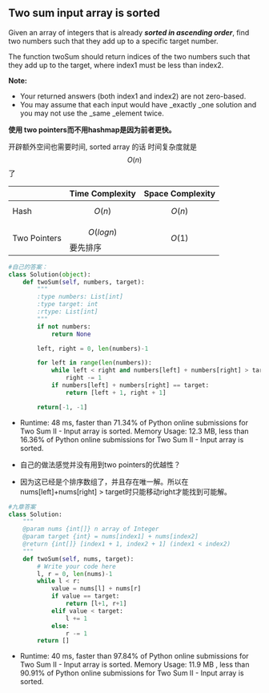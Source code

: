## Two sum input array is sorted

Given an array of integers that is already _**sorted in ascending order**_, find two numbers such that they add up to a specific target number.

The function twoSum should return indices of the two numbers such that they add up to the target, where index1 must be less than index2.

**Note:**

* Your returned answers \(both index1 and index2\) are not zero-based.
* You may assume that each input would have \_exactly \_one solution and you may not use the \_same \_element twice.

**使用 two pointers而不用hashmap是因为前者更快。**

开辟额外空间也需要时间, sorted array 的话 时间复杂度就是$$O(n)$$了

|  | Time Complexity | Space Complexity |
| :--- | :--- | :--- |
| Hash | $$O(n)$$ | $$O(n)$$ |
| Two Pointers | $$O(logn)$$ 要先排序 | $$O(1)$$ |

```py
#自己的答案：
class Solution(object):
    def twoSum(self, numbers, target):
        """
        :type numbers: List[int]
        :type target: int
        :rtype: List[int]
        """
        if not numbers:
            return None

        left, right = 0, len(numbers)-1

        for left in range(len(numbers)):
            while left < right and numbers[left] + numbers[right] > target:
                right -= 1
            if numbers[left] + numbers[right] == target:
                return [left + 1, right + 1]

        return[-1, -1]
```

* Runtime: 48 ms, faster than 71.34% of Python online submissions for Two Sum II - Input array is sorted. Memory Usage:  12.3 MB, less than 16.36% of Python online submissions for Two Sum II - Input array is sorted.

* 自己的做法感觉并没有用到two pointers的优越性？

* 因为这已经是个排序数组了，并且存在唯一解。所以在nums\[left\]+nums\[right\] &gt; target时只能移动right才能找到可能解。

```py
#九章答案
class Solution:
    """
    @param nums {int[]} n array of Integer
    @param target {int} = nums[index1] + nums[index2]
    @return {int[]} [index1 + 1, index2 + 1] (index1 < index2)
    """
    def twoSum(self, nums, target):
        # Write your code here
        l, r = 0, len(nums)-1
        while l < r:
            value = nums[l] + nums[r]
            if value == target:
                return [l+1, r+1]
            elif value < target:
                l += 1
            else:
                r -= 1
        return []
```

* Runtime:  40 ms, faster than 97.84% of Python online submissions for Two Sum II - Input array is sorted. Memory Usage:  11.9 MB , less than 90.91% of Python online submissions for Two Sum II - Input array is sorted.



